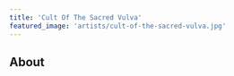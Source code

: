 ```yaml
---
title: 'Cult Of The Sacred Vulva'
featured_image: 'artists/cult-of-the-sacred-vulva.jpg'
---
```


## About


